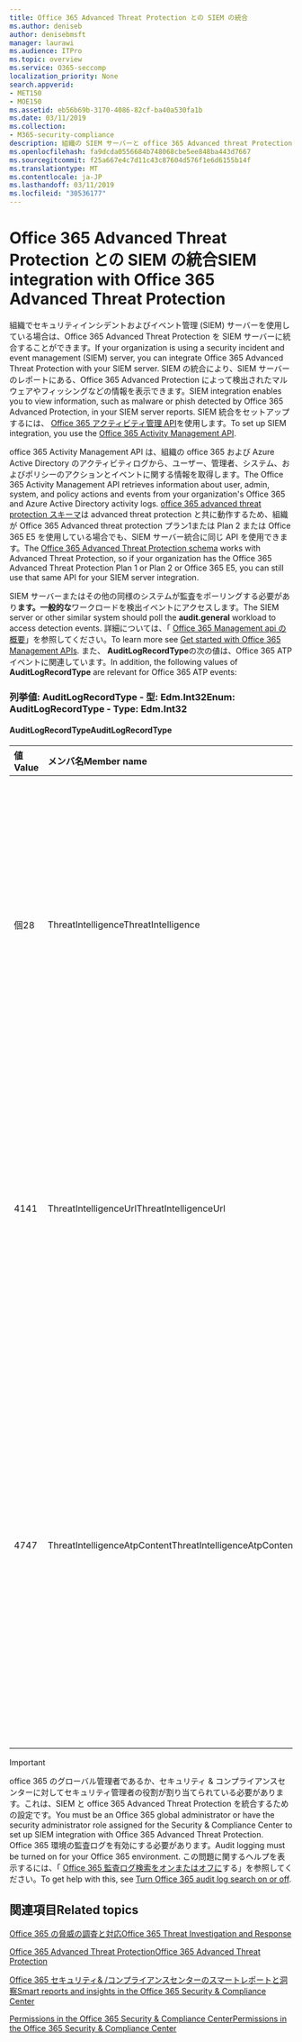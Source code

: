```yaml
---
title: Office 365 Advanced Threat Protection との SIEM の統合
ms.author: deniseb
author: denisebmsft
manager: laurawi
ms.audience: ITPro
ms.topic: overview
ms.service: O365-seccomp
localization_priority: None
search.appverid:
- MET150
- MOE150
ms.assetid: eb56b69b-3170-4086-82cf-ba40a530fa1b
ms.date: 03/11/2019
ms.collection:
- M365-security-compliance
description: 組織の SIEM サーバーと office 365 Advanced threat Protection および関連する脅威イベントを office 365 アクティビティ管理 API に統合します。
ms.openlocfilehash: fa9dcda0556684b748068cbe5ee848ba443d7667
ms.sourcegitcommit: f25a667e4c7d11c43c87604d576f1e6d6155b14f
ms.translationtype: MT
ms.contentlocale: ja-JP
ms.lasthandoff: 03/11/2019
ms.locfileid: "30536177"
---
```

# <a name="siem-integration-with-office-365-advanced-threat-protection"></a><span data-ttu-id="55639-103">Office 365 Advanced Threat Protection との SIEM の統合</span><span class="sxs-lookup"><span data-stu-id="55639-103">SIEM integration with Office 365 Advanced Threat Protection</span></span>

<span data-ttu-id="55639-104">組織でセキュリティインシデントおよびイベント管理 (SIEM) サーバーを使用している場合は、Office 365 Advanced Threat Protection を SIEM サーバーに統合することができます。</span><span class="sxs-lookup"><span data-stu-id="55639-104">If your organization is using a security incident and event management (SIEM) server, you can integrate Office 365 Advanced Threat Protection with your SIEM server.</span></span> <span data-ttu-id="55639-105">SIEM の統合により、SIEM サーバーのレポートにある、Office 365 Advanced Protection によって検出されたマルウェアやフィッシングなどの情報を表示できます。</span><span class="sxs-lookup"><span data-stu-id="55639-105">SIEM integration enables you to view information, such as malware or phish detected by Office 365 Advanced Protection, in your SIEM server reports.</span></span> <span data-ttu-id="55639-106">SIEM 統合をセットアップするには、 [Office 365 アクティビティ管理 API](https://docs.microsoft.com/office/office-365-management-api/office-365-management-activity-api-reference)を使用します。</span><span class="sxs-lookup"><span data-stu-id="55639-106">To set up SIEM integration, you use the [Office 365 Activity Management API](https://docs.microsoft.com/office/office-365-management-api/office-365-management-activity-api-reference).</span></span> 

<span data-ttu-id="55639-107">office 365 Activity Management API は、組織の office 365 および Azure Active Directory のアクティビティログから、ユーザー、管理者、システム、およびポリシーのアクションとイベントに関する情報を取得します。</span><span class="sxs-lookup"><span data-stu-id="55639-107">The Office 365 Activity Management API retrieves information about user, admin, system, and policy actions and events from your organization's Office 365 and Azure Active Directory activity logs.</span></span> <span data-ttu-id="55639-108">[office 365 advanced threat protection スキーマ](https://docs.microsoft.com/office/office-365-management-api/office-365-management-activity-api-schema#office-365-advanced-threat-protection-and-threat-intelligence-schema)は advanced threat protection と共に動作するため、組織が Office 365 Advanced threat protection プラン1または Plan 2 または Office 365 E5 を使用している場合でも、SIEM サーバー統合に同じ API を使用できます。</span><span class="sxs-lookup"><span data-stu-id="55639-108">The [Office 365 Advanced Threat Protection schema](https://docs.microsoft.com/office/office-365-management-api/office-365-management-activity-api-schema#office-365-advanced-threat-protection-and-threat-intelligence-schema) works with Advanced Threat Protection, so if your organization has the Office 365 Advanced Threat Protection Plan 1 or Plan 2 or Office 365 E5, you can still use that same API for your SIEM server integration.</span></span> 

<span data-ttu-id="55639-109">SIEM サーバーまたはその他の同様のシステムが監査をポーリングする必要があり**ます。一般的な**ワークロードを検出イベントにアクセスします。</span><span class="sxs-lookup"><span data-stu-id="55639-109">The SIEM server or other similar system should poll the **audit.general** workload to access detection events.</span></span> <span data-ttu-id="55639-110">詳細については、「 [Office 365 Management api の概要](https://docs.microsoft.com/office/office-365-management-api/get-started-with-office-365-management-apis)」を参照してください。</span><span class="sxs-lookup"><span data-stu-id="55639-110">To learn more see [Get started with Office 365 Management APIs](https://docs.microsoft.com/office/office-365-management-api/get-started-with-office-365-management-apis).</span></span> <span data-ttu-id="55639-111">また、 **AuditLogRecordType**の次の値は、Office 365 ATP イベントに関連しています。</span><span class="sxs-lookup"><span data-stu-id="55639-111">In addition, the following values of **AuditLogRecordType** are relevant for Office 365 ATP events:</span></span>

### <a name="enum-auditlogrecordtype---type-edmint32"></a><span data-ttu-id="55639-112">列挙値: AuditLogRecordType - 型: Edm.Int32</span><span class="sxs-lookup"><span data-stu-id="55639-112">Enum: AuditLogRecordType - Type: Edm.Int32</span></span>

#### <a name="auditlogrecordtype"></a><span data-ttu-id="55639-113">AuditLogRecordType</span><span class="sxs-lookup"><span data-stu-id="55639-113">AuditLogRecordType</span></span>

|<span data-ttu-id="55639-114">値</span><span class="sxs-lookup"><span data-stu-id="55639-114">Value</span></span>|<span data-ttu-id="55639-115">メンバ名</span><span class="sxs-lookup"><span data-stu-id="55639-115">Member name</span></span>|<span data-ttu-id="55639-116">説明</span><span class="sxs-lookup"><span data-stu-id="55639-116">Description</span></span>|
|:-----|:-----|:-----|
|<span data-ttu-id="55639-117">個</span><span class="sxs-lookup"><span data-stu-id="55639-117">28</span></span>|<span data-ttu-id="55639-118">ThreatIntelligence</span><span class="sxs-lookup"><span data-stu-id="55639-118">ThreatIntelligence</span></span>|<span data-ttu-id="55639-119">Exchange Online Protection と Office 365 Advanced Threat Protection からのフィッシングとマルウェアのイベント。</span><span class="sxs-lookup"><span data-stu-id="55639-119">Phishing and malware events from Exchange Online Protection and Office 365 Advanced Threat Protection.</span></span>|
|<span data-ttu-id="55639-120">41</span><span class="sxs-lookup"><span data-stu-id="55639-120">41</span></span>|<span data-ttu-id="55639-121">ThreatIntelligenceUrl</span><span class="sxs-lookup"><span data-stu-id="55639-121">ThreatIntelligenceUrl</span></span>|<span data-ttu-id="55639-122">ATP の安全なリンクは、Office 365 Advanced Threat Protection からのイベントをブロックする時間とブロックします。</span><span class="sxs-lookup"><span data-stu-id="55639-122">ATP Safe Links time-of-block and block override events from Office 365 Advanced Threat Protection.</span></span>|
|<span data-ttu-id="55639-123">47</span><span class="sxs-lookup"><span data-stu-id="55639-123">47</span></span>|<span data-ttu-id="55639-124">ThreatIntelligenceAtpContent</span><span class="sxs-lookup"><span data-stu-id="55639-124">ThreatIntelligenceAtpContent</span></span>|<span data-ttu-id="55639-125">SharePoint Online、OneDrive for business、および Microsoft Teams for Office 365 Advanced Threat Protection のファイルのフィッシングとマルウェアイベント。</span><span class="sxs-lookup"><span data-stu-id="55639-125">Phishing and malware events for files in SharePoint Online, OneDrive for Business, and Microsoft Teams from Office 365 Advanced Threat Protection.</span></span>|

> [!IMPORTANT]
> <span data-ttu-id="55639-126">office 365 のグローバル管理者であるか、セキュリティ & コンプライアンスセンターに対してセキュリティ管理者の役割が割り当てられている必要があります。これは、SIEM と office 365 Advanced Threat Protection を統合するための設定です。</span><span class="sxs-lookup"><span data-stu-id="55639-126">You must be an Office 365 global administrator or have the security administrator role assigned for the Security & Compliance Center to set up SIEM integration with Office 365 Advanced Threat Protection.</span></span><br/><span data-ttu-id="55639-127">Office 365 環境の監査ログを有効にする必要があります。</span><span class="sxs-lookup"><span data-stu-id="55639-127">Audit logging must be turned on for your Office 365 environment.</span></span> <span data-ttu-id="55639-128">この問題に関するヘルプを表示するには、「 [Office 365 監査ログ検索をオンまたはオフに](turn-audit-log-search-on-or-off.md)する」を参照してください。</span><span class="sxs-lookup"><span data-stu-id="55639-128">To get help with this, see [Turn Office 365 audit log search on or off](turn-audit-log-search-on-or-off.md).</span></span>

## <a name="related-topics"></a><span data-ttu-id="55639-129">関連項目</span><span class="sxs-lookup"><span data-stu-id="55639-129">Related topics</span></span>

[<span data-ttu-id="55639-130">Office 365 の脅威の調査と対応</span><span class="sxs-lookup"><span data-stu-id="55639-130">Office 365 Threat Investigation and Response</span></span>](office-365-ti.md)

[<span data-ttu-id="55639-131">Office 365 Advanced Threat Protection</span><span class="sxs-lookup"><span data-stu-id="55639-131">Office 365 Advanced Threat Protection</span></span>](office-365-atp.md)

[<span data-ttu-id="55639-132">Office 365 セキュリティ&amp; /コンプライアンスセンターのスマートレポートと洞察</span><span class="sxs-lookup"><span data-stu-id="55639-132">Smart reports and insights in the Office 365 Security &amp; Compliance Center</span></span>](reports-and-insights-in-security-and-compliance.md)
  
[<span data-ttu-id="55639-133">Permissions in the Office 365 Security &amp; Compliance Center</span><span class="sxs-lookup"><span data-stu-id="55639-133">Permissions in the Office 365 Security &amp; Compliance Center</span></span>](permissions-in-the-security-and-compliance-center.md)
  
